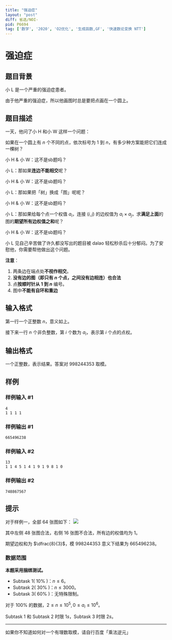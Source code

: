 ```yaml
---
title: "强迫症"
layout: "post"
diff: 省选/NOI-
pid: P6694
tag: ['数学', '2020', 'O2优化', '生成函数,GF', '快速数论变换 NTT']
---
```

# 强迫症
## 题目背景

小 L 是一个严重的强迫症患者。

由于他严重的强迫症，所以他画图时总是要把点画在一个圆上。
## 题目描述

一天，他问了小 H 和小 W 这样一个问题：

如果在一个圆上有 $n$ 个不同的点，依次标号为 $1$ 到 $n$，有多少种方案能把它们连成一棵树？

小 H & 小 W：这不是sb题吗？

小 L：那如果**连边不能相交**呢？

小 H & 小 W：这不是sb题吗？

小 L：那如果把「树」换成「图」呢呢？

小 H & 小 W：这不是sb题吗？

小 L：那如果给每个点一个权值 $a_i$，连接 $(i,j)$ 的边权值为 $a_i\times a_j$，求**满足上面**的图的**期望所有边权值之和**呢？

小 H & 小 W：这不是sb题吗？

小 L 见自己辛苦做了许久都没写出的题目被 dalao 轻松秒杀后十分郁闷。为了安慰他，你需要帮他做出这个问题。

**注意**：
1. 两条边在端点处**不视作相交**。
1. **没有边的图（即只有 $n$ 个点，之间没有边相连）也合法**
1. 点**按顺时针从 $1$ 到 $n$** 编号。
1. 图中**不能有自环和重边**
## 输入格式

第一行一个正整数 $n$，意义如上。

接下来一行 $n$ 个非负整数，第 $i$ 个数为 $a_i$，表示第 $i$ 个点的点权。
## 输出格式

一个正整数，表示结果。答案对 $998244353$ 取模。
## 样例

### 样例输入 #1
```
4
1 1 1 1
```
### 样例输出 #1
```
665496238
```
### 样例输入 #2
```
13
1 1 4 5 1 4 1 9 1 9 8 1 0
```
### 样例输出 #2
```
748867567
```
## 提示

对于样例一，全部 $64$ 张图如下：
![](https://cdn.luogu.com.cn/upload/image_hosting/zfa8hs0v.png)

其中左侧 $48$ 张图合法，右侧 $16$ 张图不合法，所有边的权值均为 $1$。

期望边权和为 $\dfrac{8}{3}$，模 $998244353$ 意义下结果为 $665496238$。

### 数据范围

**本题采用捆绑测试。**

- Subtask 1( $10\%$ )：$n\leq 6$。
- Subtask 2( $30\%$ )：$n\leq 3000$。
- Subtask 3( $60\%$ )：无特殊限制。

对于 $100\%$ 的数据，$2\leq n\leq 10^5,0\leq a_i\leq10^6$。

Subtask 1 和 Subtask 2 时限 $1s$，Subtask 3 时限 $2s$。

------------
如果你不知道如何对一个有理数取模，请自行百度「乘法逆元」
